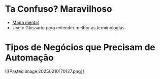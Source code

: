 # Ta Confuso? Maravilhoso
- [Mapa mental ](https://www.mindmeister.com/app/map/3259014223?t=QsCTsfsThI)
-  Use o Glossario para entender melhor as terminologias

# Tipos de Negócios que Precisam de Automação


![[Pasted image 20250210170127.png]]